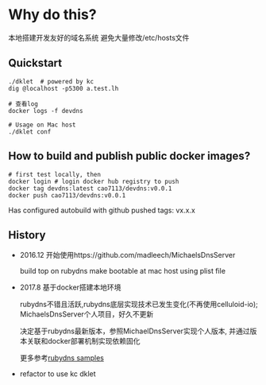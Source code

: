 # Why do this?

 本地搭建开发友好的域名系统
 避免大量修改/etc/hosts文件

## Quickstart

```
./dklet  # powered by kc
dig @localhost -p5300 a.test.lh

# 查看log
docker logs -f devdns

# Usage on Mac host
./dklet conf
```

## How to build and publish public docker images?

```
# first test locally, then
docker login # login docker hub registry to push
docker tag devdns:latest cao7113/devdns:v0.0.1
docker push cao7113/devdns:v0.0.1
```

Has configured autobuild with github pushed tags: vx.x.x

## History

* 2016.12 开始使用https://github.com/madleech/MichaelsDnsServer

  build top on rubydns
  make bootable at mac host using plist file

* 2017.8 基于docker搭建本地环境

  rubydns不错且活跃,rubydns底层实现技术已发生变化(不再使用celluloid-io); MichaelsDnsServer个人项目，好久不更新

  决定基于rubydns最新版本，参照MichaelDnsServer实现个人版本, 并通过版本关联和docker部署机制实现依赖固化

  更多参考[rubydns samples](https://github.com/socketry/rubydns/tree/master/examples)

* refactor to use kc dklet
